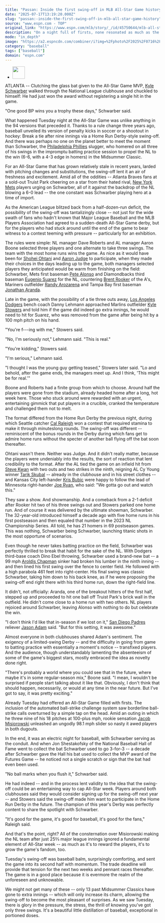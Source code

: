 ```yaml
---
title: "Passan: Inside the first swing-off in MLB All-Star Game history"
date: "2025-07-17T13:19:20.000Z"
slug: "passan:-inside-the-first-swing-off-in-mlb-all-star-game-history"
source: "www.espn.com - TOP"
original_link: "https://www.espn.com/mlb/story/_/id/45750644/mlb-all-star-game-2025-swing-home-run-kyle-schwarber"
description: "On a night full of firsts, none resonated as much as the finale -- and Kyle Schwarber's titanic performance."
mode: "in_depth"
image: "https://a2.espncdn.com/combiner/i?img=%2Fphoto%2F2025%2F0716%2Fr1519639_2_1296x729_16%2D9.jpg"
category: "baseball"
tags: ["baseball"]
domain: "espn.com"
---
```

<div id="readability-page-1" class="page"><div><div><ul><li><p><img src="https://a.espncdn.com/combiner/i?img=/i/columnists/full/passan_jeff.png&amp;h=80&amp;w=80&amp;scale=crop" alt="" width="40" height="40"></p></li></ul></div><p>ATLANTA -- Clutching the glass bat given to the All-Star Game MVP, <a data-player-guid="657f83eb-5046-ab51-fc42-003dd9c43710" href="https://www.espn.com/mlb/player/_/id/33712/kyle-schwarber">Kyle Schwarber</a> walked through the National League clubhouse and chuckled to himself: He had just won the award without registering a single hit in the game.</p><p>"One good BP wins you a trophy these days," Schwarber said.</p><p>What happened Tuesday night at the All-Star Game was unlike anything in the 94 versions that preceded it. Thanks to a rule change three years ago, baseball unveiled its version of penalty kicks in soccer or a shootout in hockey: Break a tie after nine innings via a Home Run Derby-style swing-off. And there was perhaps no one on the planet better to meet the moment than Schwarber, the <a data-clubhouse-guid="ff1e263a-f6a6-93c3-1373-418623652ff0" href="https://www.espn.com/mlb/team/_/name/phi/philadelphia-phillies">Philadelphia Phillies</a> slugger, who homered on all three of his swings in the impromptu batting practice session to propel the NL to the win (6-6, with a 4-3 edge in homers) in the Midsummer Classic.</p><p>For an All-Star Game that has grown relatively stale in recent years, larded with pitching changes and substitutions, the swing-off lent it an air of freshness and excitement. Amid all of the oddities -- Atlanta Braves fans at a sold-out Truist Park cheering on a star from their hated rival, <a data-clubhouse-guid="d08426cc-bf13-5d7b-5217-6d4662019bc6" href="https://www.espn.com/mlb/team/_/name/nym/new-york-mets">New York Mets</a> players urging on Schwarber, all of it against the backdrop of the NL blowing a 6-0 lead -- the one constant was Schwarber playing hero at a time of import.</p><p>As the American League blitzed back from a half-dozen-run deficit, the possibility of the swing-off was tantalizingly close -- not just for the wide swath of fans who hadn't known that Major League Baseball and the MLB Players Association had agreed to a sudden-death All-Star Game derby, but for the players who had stuck around until the end of the game to bear witness to a contest teeming with pressure -- particularly for an exhibition.</p><p>The rules were simple: NL manager Dave Roberts and AL manager Aaron Boone selected three players and one alternate to take three swings. The team with the most home runs wins the game. As nice as it would have been for <a data-player-guid="04a76996-4a5c-456d-8022-a9d45e3ff933" href="https://www.espn.com/mlb/player/_/id/39832/shohei-ohtani">Shohei Ohtani</a> and <a data-player-guid="e3e39e69-2861-f5b5-49be-b0880534c802" href="https://www.espn.com/mlb/player/_/id/33192/aaron-judge">Aaron Judge</a> to participate, when they made their choices in the days leading up to the game, both managers selected players they anticipated would be warm from finishing on the field: Schwarber, Mets first baseman <a data-player-guid="33ba43fd-9a28-0e56-1012-5c9e5881a570" href="https://www.espn.com/mlb/player/_/id/37498/pete-alonso">Pete Alonso</a> and Diamondbacks third baseman <a data-player-guid="1a1ec65f-a81f-8ce9-9f38-7275b93a2474" href="https://www.espn.com/mlb/player/_/id/32367/eugenio-suarez">Eugenio Suarez</a> for the NL, countering <a data-player-guid="0fc2e345-a28a-9c20-023a-e80747e8d0d0" href="https://www.espn.com/mlb/player/_/id/40926/brent-rooker">Brent Rooker</a> of the A's, Mariners outfielder <a data-player-guid="ff4e0d11-a441-34db-29d8-8567b71547b7" href="https://www.espn.com/mlb/player/_/id/36488/randy-arozarena">Randy Arozarena</a> and Tampa Bay first baseman <a data-player-guid="4d197bc2-9bdd-0f37-fb96-21bd05f8ce1e" href="https://www.espn.com/mlb/player/_/id/40810/jonathan-aranda">Jonathan Aranda</a>.</p><p>Late in the game, with the possibility of a tie three outs away, <a data-clubhouse-guid="fb7cf413-5156-9fc2-abe0-2273b89f70db" href="https://www.espn.com/mlb/team/_/name/lad/los-angeles-dodgers">Los Angeles Dodgers</a> bench coach Danny Lehmann approached Marlins outfielder <a data-player-guid="8359e8e4-86e5-3587-bbd4-5c729d0d54f7" href="https://www.espn.com/mlb/player/_/id/42796/kyle-stowers">Kyle Stowers</a> and told him if the game did indeed go extra innings, he would need to hit for Suarez, who was removed from the game after being hit by a 100 mph pitch on his hand.</p><p>"You're f---ing with me," Stowers said.</p><p>"No, I'm seriously not," Lehmann said. "This is real."</p><p>"You're kidding," Stowers said.</p><p>"I'm serious," Lehmann said.</p><p>"I thought I was the young guy getting teased," Stowers later said. "Lo and behold, after the game ends, the managers meet up. And I think, 'This might be for real.'"</p><p>Boone and Roberts had a finite group from which to choose. Around half the players were gone from the stadium, already headed home after a long, hot week here. Those who stuck around were rewarded with an urgent, entertaining gimmick that put players in a crucible, cranked the temperature and challenged them not to melt.</p><p>The format differed from the Home Run Derby the previous night, during which Seattle catcher <a data-player-guid="6c27dcb5-a741-d526-b5ac-f3988e288a70" href="https://www.espn.com/mlb/player/_/id/41292/cal-raleigh">Cal Raleigh</a> won a contest that required stamina to make it through minuteslong rounds. The swing-off was different -- reminiscent of the bonus rounds in the Derby during which fans get to admire home runs without the specter of another ball flying off the bat soon thereafter.</p><p>Ohtani wasn't there. Neither was Judge. And it didn't really matter, because the players were undeniably into the results, the sort of reaction that lent credibility to the format. After the AL tied the game on an infield hit from <a href="https://www.espn.com/mlb/player/_/id/41996/steven-kwan">Steve Kwan</a> with two outs and two strikes in the ninth, reigning AL Cy Young winner <a data-player-guid="2e709af2-d8bb-3d70-978d-f33a50695c14" href="https://www.espn.com/mlb/player/_/id/42409/tarik-skubal">Tarik Skubal</a> -- already in the clubhouse and in his street clothes -- and Kansas City left-hander <a data-player-guid="115397d1-d7cb-90d6-43dd-36f2df479e17" href="https://www.espn.com/mlb/player/_/id/41201/kris-bubic">Kris Bubic</a> were happy to follow the lead of Minnesota right-hander <a data-player-guid="9b1bacc4-95aa-3a7c-903c-52669d180c7a" href="https://www.espn.com/mlb/player/_/id/42450/joe-ryan">Joe Ryan</a>, who said: "We gotta go out and watch this."</p><p>They saw a show. And showmanship. And a comeback from a 2-1 deficit after Rooker hit two of his three swings out and Stowers parked one home run. And of course it was delivered by the ultimate showman, Schwarber. The 32-year-old introduced himself a decade ago with five home runs in his first postseason and then equaled that number in the 2023 NL Championship Series. All told, he has 21 homers in 69 postseason games. This was nothing, Schwarber being Schwarber, launching titanic shots in the most opportune of scenarios.</p><p>Even though he never takes batting practice on the field, Schwarber was perfectly thrilled to break that habit for the sake of the NL. With Dodgers third-base coach Dino Ebel throwing, Schwarber used a brand-new bat -- a 99 mph <a data-player-guid="1c3e51f0-e619-be48-8aac-443cc62d5b44" href="https://www.espn.com/mlb/player/_/id/30442/aroldis-chapman">Aroldis Chapman</a> sinker had broken his lumber in the ninth inning -- and then lined his first swing over the fence to center field. He followed with a high parabola 461 feet into right-center. His final swing was classic Schwarber, taking him down to his back knee, as if he were proposing the swing-off end right there with his third home run, down the right-field line.</p><p>It didn't, not officially: Aranda, one of the breakout hitters of the first half, stepped up and proceeded to hit one ball off Truist Park's brick wall in the outfield. He didn't come close to a home run with two others. NL players rejoiced around Schwarber, leaving Alonso with nothing to do but celebrate the win.</p><p>"I don't think I'd like that in-season if we lost on it," <a data-clubhouse-guid="4dec648c-3eb9-055c-aebc-2711f30975a0" href="https://www.espn.com/mlb/team/_/name/sd/san-diego-padres">San Diego Padres</a> reliever <a data-player-guid="ddbf0d6d-baee-e5d0-46db-ad9b34a08666" href="https://www.espn.com/mlb/player/_/id/32145/jason-adam">Jason Adam</a> said. "But for this setting, it was awesome."</p><p>Almost everyone in both clubhouses shared Adam's sentiment. The exigency of a limited-swing Derby -- and the difficulty in going from game to batting practice with essentially a moment's notice -- transfixed players. And the audience, though understandably lamenting the absenteeism of some of the game's biggest stars, mostly embraced the idea as novelty done right.</p><p>"There's probably a world where you could see that in the future, where maybe it's in some regular-season mix," Boone said. "I mean, I wouldn't be surprised if people start talking about it like that. Obviously, I don't think that should happen, necessarily, or would at any time in the near future. But I've got to say, it was pretty exciting."</p><p>Already Tuesday had offered an All-Star Game filled with firsts. The inclusion of the automated ball-strike challenge system saw borderline ball-strike calls overturned by a simple tap on the head. Amid an outing in which he threw nine of his 18 pitches at 100-plus mph, rookie sensation <a data-player-guid="0ea828df-ab12-3e43-8900-dee0563e68d4" href="https://www.espn.com/mlb/player/_/id/5080761/jacob-misiorowski">Jacob Misiorowski</a> unleashed an ungodly 98.1 mph slider so nasty it awed players in both dugouts.</p><p>In the end, it was an electric night for baseball, with Schwarber serving as the conduit. And when Jon Shestakofsky of the National Baseball Hall of Fame went to collect the bat Schwarber used to go 3-for-3 -- a decade after Schwarber gave the Hall his bat used to collect the MVP award of the Futures Game -- he noticed not a single scratch or sign that the bat had even been used.</p><p>"No ball marks when you flush it," Schwarber said.</p><p>He had indeed -- and in the process lent validity to the idea that the swing-off could be an entertaining way to cap All-Star week. Players around both clubhouses said they would consider signing up for the swing-off next year -- and Stowers said the swing-off made him want to participate in the Home Run Derby in the future. The champion of this year's Derby was perfectly content to share the spotlight with Schwarber.</p><p>"It's good for the game, it's good for baseball, it's good for the fans," Raleigh said.</p><p>And that's the point, right? All of the consternation over Misiorowski making the NL team after just 25⅔ major league innings ignored a fundamental element of All-Star week -- as much as it's to reward the players, it's to grow the game's fandom, too.</p><p>Tuesday's swing-off was baseball balm, surprisingly comforting, and sent the game into its second half with momentum. The trade deadline will provide that tension for the next two weeks and pennant races thereafter. The game is in a good place because it is evermore the realm of the unforeseen and unknowable.</p><p>We might not get many of these -- only 13 past Midsummer Classics have gone to extra innings -- which will only increase its charm, allowing the swing-off to become the most pleasant of surprises. As we saw Tuesday, there is glory in the pressure, the stress, the thrill of knowing you've got only three swings. It's a beautiful little distillation of baseball, exceptional in portioned doses.</p>
</div></div>